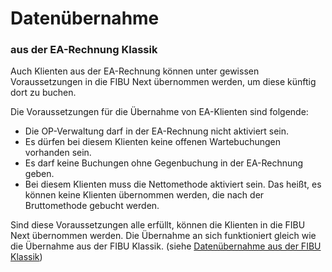 # Datenübernahme

### aus der EA-Rechnung Klassik

Auch Klienten aus der EA-Rechnung können unter gewissen Voraussetzungen in die FIBU Next übernommen werden, um diese künftig dort zu buchen.

Die Voraussetzungen für die Übernahme von EA-Klienten sind folgende:

-	Die OP-Verwaltung darf in der EA-Rechnung nicht aktiviert sein.
-	Es dürfen bei diesem Klienten keine offenen Wartebuchungen vorhanden sein.
-	Es darf keine Buchungen ohne Gegenbuchung in der EA-Rechnung geben.
-	Bei diesem Klienten muss die Nettomethode aktiviert sein. Das heißt, es können keine Klienten übernommen werden, die nach der Bruttomethode gebucht werden.

Sind diese Voraussetzungen alle erfüllt, können die Klienten in die FIBU Next übernommen werden. Die Übernahme an sich funktioniert gleich wie die Übernahme aus der FIBU Klassik. (siehe [Datenübernahme aus der FIBU Klassik](/FIBUNext/Datenübernahme/aus%20FIBU%20Klassik))
